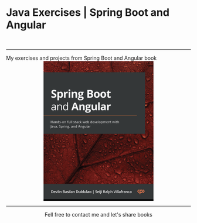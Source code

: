 # Java Exercises | Spring Boot and Angular
<br/>
<hr>
My exercises and projects from Spring Boot and Angular book

<div align="center">
<img width="300" alt="GIF" align="center" src="../assets/spring-boot-and-angular.png">
<br/>



<hr>
Fell free to contact me and let's share books 
